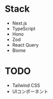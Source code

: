 # Stack
- Next.js
- TypeScript
- Hono
- Zod
- React Query
- Biome

# TODO
- Tailwind CSS
- UIコンポーネント
